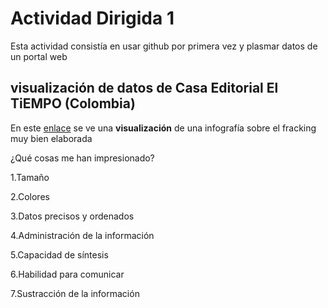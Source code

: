 # Actividad Dirigida 1

Esta actividad consistía en usar github por primera vez y plasmar datos de un portal web   

## visualización de datos de Casa Editorial El TiEMPO (Colombia)

En este [enlace](https://www.eltiempo.com/cultura/gente/el-tiempo-gano-tres-premios-de-la-snd-en-diseno-editorial-e-infografia-337592) se ve una **visualización** de una infografía sobre el fracking muy bien elaborada

¿Qué cosas me han impresionado?

1.Tamaño

2.Colores

3.Datos precisos y ordenados

4.Administración de la información

5.Capacidad de síntesis 

6.Habilidad para comunicar

7.Sustracción de la información
